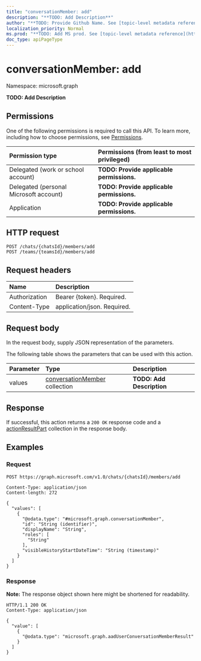 ```yaml
---
title: "conversationMember: add"
description: "**TODO: Add Description**"
author: "**TODO: Provide Github Name. See [topic-level metadata reference](https://msgo.azurewebsites.net/add/document/guidelines/metadata.html#topic-level-metadata)**"
localization_priority: Normal
ms.prod: "**TODO: Add MS prod. See [topic-level metadata reference](https://msgo.azurewebsites.net/add/document/guidelines/metadata.html#topic-level-metadata)**"
doc_type: apiPageType
---
```


# conversationMember: add
Namespace: microsoft.graph



**TODO: Add Description**

## Permissions
One of the following permissions is required to call this API. To learn more, including how to choose permissions, see [Permissions](/graph/permissions-reference).

|Permission type|Permissions (from least to most privileged)|
|:---|:---|
|Delegated (work or school account)|**TODO: Provide applicable permissions.**|
|Delegated (personal Microsoft account)|**TODO: Provide applicable permissions.**|
|Application|**TODO: Provide applicable permissions.**|

## HTTP request

<!-- {
  "blockType": "ignored"
}
-->
``` http
POST /chats/{chatsId}/members/add
POST /teams/{teamsId}/members/add
```

## Request headers
|Name|Description|
|:---|:---|
|Authorization|Bearer {token}. Required.|
|Content-Type|application/json. Required.|

## Request body
In the request body, supply JSON representation of the parameters.

The following table shows the parameters that can be used with this action.

|Parameter|Type|Description|
|:---|:---|:---|
|values|[conversationMember](../resources/conversationmember.md) collection|**TODO: Add Description**|



## Response

If successful, this action returns a `200 OK` response code and a [actionResultPart](../resources/actionresultpart.md) collection in the response body.

## Examples

### Request
<!-- {
  "blockType": "request",
  "name": "conversationmember_add"
}
-->
``` http
POST https://graph.microsoft.com/v1.0/chats/{chatsId}/members/add

Content-Type: application/json
Content-length: 272

{
  "values": [
    {
      "@odata.type": "#microsoft.graph.conversationMember",
      "id": "String (identifier)",
      "displayName": "String",
      "roles": [
        "String"
      ],
      "visibleHistoryStartDateTime": "String (timestamp)"
    }
  ]
}
```


### Response
**Note:** The response object shown here might be shortened for readability.
<!-- {
  "blockType": "response",
  "truncated": true,
  "@odata.type": "Collection(microsoft.graph.actionResultPart)"
}
-->
``` http
HTTP/1.1 200 OK
Content-Type: application/json

{
  "value": [
    {
      "@odata.type": "microsoft.graph.aadUserConversationMemberResult"
    }
  ]
}
```

